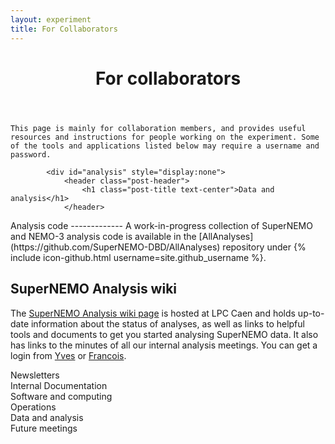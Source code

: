 ```yaml
---
layout: experiment
title: For Collaborators
---
```


<div class="container-fluid" id="top">
<div class="row">
<div class="col-xs-9">


<div id="intro">
    <header class="post-header">
        <h1 class="post-title text-center">For collaborators</h1>
    </header>
    
    This page is mainly for collaboration members, and provides useful resources and instructions for people working on the experiment. Some of the tools and applications listed below may require a username and password.
</div>

<div id="newsletter" style="display:none">
    <header class="post-header">
        <h1 class="post-title text-center">Newsletters</h1>
    </header>
    {% assign letters_by_date = site.newsletters | sort:"date" | reverse %}
    {% for letter in letters_by_date %}
    {% assign index = forloop.index0 %}
    {% if index == 0 %}
<div markdown="1">
## Current newsletter: {{letter.title}}
_(added on {{letter.date | date_to_long_string }})_
{{letter.text}}
</div>
{% endif %}

{% if index == 1 %}
<div markdown="1">
## Previous newsletters
</div>
{% endif %}
    {% if index > 0 %}
    <p>
    <a role="button" data-toggle="collapse" href="#{{letter.title| slugify}}" aria-expanded="false" aria-controls="{{letter.title| slugify}}">{{letter.title}}</a></p>
    {% endif %}
    <div class="collapse" id="{{letter.title| slugify}}">

<div class="well" style="overflow:auto" markdown="1">
## {{letter.title}}

_(added on {{letter.date | date_to_long_string }})_

{{letter.text}}
</div>
    </div>
    {% endfor %}
</div>

<div id="docs" style="display:none">
    <header class="post-header">
        <h1 class="post-title text-center">Internal documentation</h1>
    </header>
<div markdown="1">

## DocDB

For technical notes etc, see [DocDB](http://nile.hep.utexas.edu/DocDB/). To set up an account:

- To sign up, click [here](http://nile.hep.utexas.edu/cgi-bin/DocDB/ut-nemo/public/signup)
- Go to the [main database link](http://nile.hep.utexas.edu/DocDB/)
- Select link _private NEMO documents_
- Use your name and password (created in step 1) to log in
- Add yourself as an author

Next time you log in you can upload documents! Just follow the active options. For security reasons, in about a week, we will certify all new user requests ~24 hrs to be able to upload docs. If you have problems, send an email message to [the administrator](mailto:docdb@hep.utexas.edu).

## SuperNEMO wiki

The [SuperNEMO wiki](https://nemo.lpc-caen.in2p3.fr/wiki) is hosted at LPC Caen and holds up-to-date information about the status of integration, committees, and analyses. You can get a login from [Yves](lemiere@lpccaen.in2p3.fr) or [Francois](mauger@lpccaen.in2p3.fr).

</div>
</div>

<div id="software" style="display:none">
    <header class="post-header">
        <h1 class="post-title text-center">Software and computing</h1>
    </header>
<div markdown="1">

Working with the SuperNEMO software
--------------------------------------------------

All software is available under {% include icon-github.html username=site.github_username %}
    
The main software package for offline work is [Falaise](https://github.com/SuperNEMO-DBD/Falaise).
A guide to installing Falaise on Linux and macOS platforms is available through the dedicated
[Homebrew package manager and repo](https://github.com/SuperNEMO-DBD/brew)
A starter guide to the core simulation, reconstruction and analysis tools available in Falaise
[can be found here](Falaise).
    
Please note that the documentation is always under development, so feature requests
or contributions are welcome. For installation related issues when using `brew`,
use the [SuperNEMO Brew Issue Tracker](https://github.com/SuperNEMO-DBD/brew/issues).
For all issues relating to using Falaise, or installing/developing it locally, [raise an issue on the
Falaise tracker](https://github.com/SuperNEMO-DBD/Falaise/issues)
</div>

                
<div markdown="1">
Getting an account on the CCLyon computing cluster
--------------------------------------------------
The CCLyon computing cluster has a lot of simulation available from the MCC2 Monte Carlo challenge. To use it, you'll first need to get an account.
                
If you already have one, make sure you can access it (and contact <a href="mailto:lemiere@lpccaen.in2p3.fr">Yves</a> if you can't). If need an account follow this procedure:
                
- Visit [this page](https://cctools.in2p3.fr/cclogon/) and fill the form
- In Step 1 choose "Foreign collaborators" as Department and laboratory
- In Step 2 choose "nemo" as group and give a date 3 years from now for the Account's expiration date (leave blank if you have a permanent position)
- In Step 3 download the form, sign in and send it to <a href="mailto:lemiere@lpccaen.in2p3.fr">Yves</a>
                
You should receive your account information in a few days.
<div markdown="1">
Using CCLyon
--------------------------------------------------
[Here](https://doc.cc.in2p3.fr/en:utiliser_le_systeme_batch_ge_depuis_le_centre_de_calcul) are some instructions for logging onto CCLyon and getting started with the batch system that enables you to submit large jobs to the distributed computing cluster.

</div>
<div markdown="1">
Website development
--------------------------------------------------
This site uses [GitHub Pages](https://pages.github.com) to create a static website. It uses the following tools and techniques:
    
- [Jekyll](https://jekyllrb.com) as the site generation engine
- [GitHub Pages](https://pages.github.com) for hosting
- [GFM](https://guides.github.com/features/mastering-markdown/) and [Kramdown](https://kramdown.gettalong.org) for writing/parsing text
- [MathJax](https://www.mathjax.org) for rendering math
    
### Building locally
The website generated by Jekyll can be built and served locally to test changes without making commits upstream. Note that GitHub Pages has a soft limit of 10 rebuilds per hour. Provided you have an install of Ruby 2 or better, including the development headers and library, the workflow is:
    
```console
$ git clone https://github.com/supernemo-dbd/supernemo-dbd.github.io
$ cd supernemo-dbd.github.io
$ ./snjekyll serve
```
    
The last command will download and setup the local Jekyll instance, and start a local isolated webserver at `http://127.0.0.1:4000`. Simply point your favoured browser to this address to view the generated site.
    
The server runs in the foreground and watches the site sources for changes (for example, `index.md`). When a file changes, the server will rebuild the    site automatically, so simply refresh your browser to see the resultant    regenerated site. For example, try making some changes to `index.md`. The server may be shutdown at any point using `Ctrl-C`.
    
Further information on tasks available from `snjekyll` can be seen by running

```console
$ ./snjekyll help
```

Alternately, if you already have a custom Ruby install, e.g. with Home/Linuxbrew you can do

```console
$ git clone {{ site.github.repository_url }}
$ cd {{ site.github.repository_name }}
$ gem install bundler
$ bundle install
$ bundle exec jekyll serve
```
    
In both workflows, the `xz` package installed by Home/Linuxbrew is not compatible with the `nokogiri` gem required by Jekyll, and will cause compiliation of the gem to fail. `snjekyll` will issue a warning about this, but will not take further action. To work around this issue, either do `brew unlink xz` or remove Home/Linuxbrew settings from your environment. The latter may not be possible if you have Homebrew installed in `/usr/local`


### Can we use MathJax and $$\LaTeX$$?

MathJax can support inline math, e.g. $$ 1/x^2 $$, and block equations:

$$
e^{i\pi} + 1 = 0
$$

like the above. Numbered equations, using the AMS math environment:

$$
\begin{equation}
E = mc^2
\label{einstein}
\end{equation}
$$

This should allow a reference (see Equation $$\eqref{einstein}$$) to be inserted.


### Can we use code blocks?
Here's C++:

```cpp
#include <iostream>
  
int main() {
std::cout << "Hello World\n";
}
```
    
and some Python:
    
```python
import os
print('Hello World')
```

        
### Support or Contact
Having trouble with Pages? Check out our [documentation](https://help.github.com/pages) or [contact support](https://github.com/contact) and we’ll help you sort it out.
</div>

</div>


</div>

<div id="ops" style="display:none">
<header class="post-header">
<h1 class="post-title text-center">Operations</h1>
</header>
<div markdown="1">
Working at LSM
-------------

![The view from LSM]({{"assets/modane.jpg"| relative_url }})

As we enter the final stages of construction and commissioning, everyone is welcome and needed at [LSM](http://www.lsm.in2p3.fr). Here are some hints to ensure your trip is drama-free. If you have questions about the integration and running management, contact <a href="mailto:lemiere@lpccaen.in2p3.fr">Yves</a> and <a href="mailto:alessandro.minotti@lapp.in2p3.fr">Alessandro</a>.

### Register on the calendar
There will always be something for you to do! Let us know when you are available to travel to LSM by registering on the [calendar](http://caecalendrier.in2p3.fr/index.php/apps/calendar/). <a href="mailto:lemiere@lpccaen.in2p3.fr">Yves</a> can get you an account. Instructions for the calendar are on [docDB 4555](http://nile.hep.utexas.edu/DocDB/ut-nemo/docs/0045/004555/001/howto.pdf). 
Make sure Yves, <a href="mailto:alessandro.minotti@lapp.in2p3.fr">Alessandro</a> and <a href="mailto:andrea@LAPP.IN2P3.FR">Andrea</a> know which days you will be able to go underground **at least 1 week in advance**, so that they can add you to the LSM calendar and arrange for a driver. If you would like to eat lunch underground, let them know - but it can't be guaranteed, as it depends on driver schedules.

### Going underground
The cars going to the underground lab leave at **8:30am** each day, so be sure to arrive at the surface lab on time. If you plan to stay all day, bring your own lunch - there's a fridge, microwave, kettle and espresso machine underground, as well as clean drinking water (in bottles). 

If you are not eating lunch underground, you will leave for lunch on the surface by 11:30am. If returning to the tunnel for the afternoon, departure will be **1:30pm** from the surface lab.

If you're staying late, you'll need to get permission from the lab management - your driver should be able to help you. The LSM drivers normally leave the underground lab for the evening at around 4:30 or 5pm, but if you have a SuperNEMO driver, you might be able to stay later.

### Training
Before you go underground for the first time, you will need to do some basic safety training, in case there is an emergency in the tunnel. Jean-Lou of LSM leads this training, and you will be able to do it very quickly in the morning before you go underground. You will also need to receive some security paperwork. To get all of this set up, let <a href="mailto:valerie.favre@lsm.fr">Valerie Favre</a> know that you will be going underground for the first time.

### Staying in Modane
You have a few options for accommodation in Modane. The cheapest option is to stay in the LSM dorms. There are 4 rooms in the basement of the surface lab. Each one has its own shower and toilet, and there is a shared kitchen which is stocked with basic cooking equipment. The dorm rooms cost EUR19 per night. To find out about availability and book a room, contact <a href="mailto:valerie.favre@lsm.fr">Valerie Favre</a> at LSM. Alternatively, people choose to stay in Modane itself (walking distance to the lab) or in the nearby ski resort of Aussois, a 10-15 minute drive from the lab. Some hotels we have tried:
- [Hotel Le Commerce](http://www.hotel-le-commerce.net) in Modane
- [Les Voyageurs](https://www.booking.com/hotel/fr/les-voyageurs-modane.en-gb.html) in Modane
- [Les Mottets](http://www.hotel-lesmottets.com) in Aussois
- [Hotel du Soleil](https://www.hotel-du-soleil.com/en) in Aussois

Modane and Aussois both have restaurants, although some of them will be closed in the non-tourist season. Modane's gastronomic district (such as it is) is the street by the railway station. A few we like:
- [Il Peppuccio](https://www.tripadvisor.co.uk/Restaurant_Review-g661682-d2002414-Reviews-Il_Peppuccio-Modane_Savoie_Auvergne_Rhone_Alpes.html) Pizzeria in Modane. No trip to LSM is complete without a Peppuccio pizza. Veggie options available. Gluten-free possible but limited.
- [L'Echappee](https://www.tripadvisor.co.uk/Restaurant_Review-g661682-d3681609-Reviews-L_Echappee-Modane_Savoie_Auvergne_Rhone_Alpes.html) A little more expensive, with French food including Alpine specialities. Go there when you want to celebrate.
- [Pulcinella](http://www.pizzeriapulcinella.fr) A pizzeria that is not Peppuccio. Sometimes open when Peppuccio is closed.
- [Le Perce Neige](http://www.hotel-leperceneige.com) Traditional food of the Savoie region. Lots of cheese. Feels like somebody's living room.
- [L'international](http://www.savoie-mont-blanc.com/en/offre/fiche/restaurant-international/4840124) Turkish food. Exotic by Modane standards!
- [Hotel de la Gare](https://www.hoteldelagare-modane.com) Sells crepes and galettes, among other things.

### Getting to Modane
The easiest way to get to Modane is probably to fly to either Geneva or Lyon St-Exupery, and rent a car. It's around a 2.5-hour drive to the lab from either of these, mostly on motorways, although the travel time can vary significantly with traffic. There is parking at the lab and street parking near the hotels, though finding spaces in downtown Modane can be annoying.

The TGV from Paris Gare-de-Lyon to Turin stops in Modane, but the trains are not frequent. It's about a 4-hour ride from Paris. For more flexibility in timing, you can consider changing at Chambery and using a local train for the Alpine part of the trip. There is also a TGV from the Lyon airport - again, infrequent - if you don't want to drive. Getting to and from Geneva or Turin airports by public transport is harder, but possible.

### Things to consider
It is warm in the tunnel! Choose comfortable and cool clothing to wear under your cleanroom suit. Be sure to stay hydrated. (There is drinking water available underground.) If you will be coming frequently, consider investing in your own pair of steel-toed cleanroom shoes. I use [Honeywell](https://uk.rs-online.com/web/p/safety-shoes-boots/5166644/) brand. Otherwise, you can borrow someone's shoes, but you might not find a pair in your size. The other items of clothing (cleanroom suit, plus disposable hair net, mask, and gloves) are already at the LSM, with a selection of suit and glove sizes available.

When you are underground but not in the cleanroom, you must wear closed-toed shoes. No sandals!

There is no wi-fi underground, but you can connect to the internet using an ethernet cable (in the break room). You should turn off your phone or put it in airplane mode when you are underground, to protect other experiments in the lab.

</div>
</div>
            
            <div id="analysis" style="display:none">
                <header class="post-header">
                    <h1 class="post-title text-center">Data and analysis</h1>
                </header>
<div markdown="1">
Analysis code
-------------
A work-in-progress collection of SuperNEMO and NEMO-3 analysis code is available in the [AllAnalyses](https://github.com/SuperNEMO-DBD/AllAnalyses) repository under {% include icon-github.html username=site.github_username %}.

## SuperNEMO Analysis wiki

The [SuperNEMO Analysis wiki page](https://nemo.lpc-caen.in2p3.fr/wiki/NEMO/SuperNEMO/Analysis) is hosted at LPC Caen and holds up-to-date information about the status of analyses, as well as links to helpful tools and documents to get you started analysing SuperNEMO data.  It also has links to the minutes of all our internal analysis meetings. You can get a login from [Yves](lemiere@lpccaen.in2p3.fr) or [Francois](mauger@lpccaen.in2p3.fr).

</div>
            </div>

<div id="mtg" style="display:none">
    <header class="post-header">
        <h1 class="post-title text-center">Future meetings</h1>
    </header>


<p>All the information you need about the upcoming collaboration meetings</p>
{% assign meetings_by_date = site.meetings | sort:"startdate" %}
<div class="container-fluid">
  {% for meeting in meetings_by_date %}
  <div class="row">
    <div class='col-xs-4'>
      <a href="{{ meeting.remoteurl }}" target="_blank"> <img src="{{ meeting.thumbnail}}" class="img-thumbnail" alt="{{ meeting.meetinginfo }} "></a>
        </div>
    <div class='col-xs-8'>
    <p><a href="{{ article.remoteurl }}" target="_blank"> <h2>{{ meeting.meetinginfo }}</h2></a>  {{ meeting.startdate | date_to_long_string }} to {{ meeting.enddate | date_to_long_string }}<br/>
      <i>{{meeting.abstract}}</i>
      </p>
    </div>
  </div>
  {% endfor %} 
</div>

</div>
</div>

<div class="col-xs-3">
    
<div class="square" style="background-color:var(--first-color);" id="newsletter_btn">
<div class="content">
<div class="table">
<div class="table-cell" >
Newsletters
</div>
</div>
</div>
</div>

<div class="square" style="background-color:var(--second-color);" id="docs_btn">
<div class="content">
<div class="table">
<div class="table-cell">
Internal Documentation
</div>
</div>
</div>
</div>

<div class="square" style="background-color:var(--third-color);" id="software_btn">
<div class="content">
<div class="table">
<div class="table-cell">
Software and computing
</div>
</div>
</div>
</div>

<div class="square" style="background-color:var(--fourth-color);" id="ops_btn">
<div class="content">
<div class="table">
<div class="table-cell">
Operations
</div>
</div>
</div>
</div>

<div class="square" style="background-color:var(--fifth-color);" id="analysis_btn">
<div class="content">
<div class="table">
<div class="table-cell">
Data and analysis
</div>
</div>
</div>
</div>

<div class="square" style="background-color:var(--sixth-color);" id="mtg_btn">
<div class="content">
<div class="table">
<div class="table-cell">
Future meetings
</div>
</div>
</div>
</div>

</div>

</div>
</div>





